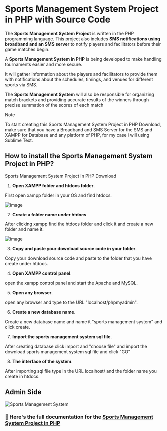 # Sports Management System Project in PHP with Source Code

The **Sports Management System Project** is written in the PHP programming language. This project also includes **SMS notifications using broadband and an SMS server** to notify players and facilitators before their game matches begin.

A **Sports Management System in PHP** is being developed to make handling tournaments easier and more secure.

It will gather information about the players and facilitators to provide them with notifications about the schedules, timings, and venues for different sports via SMS.

The **Sports Management System** will also be responsible for organizing match brackets and providing accurate results of the winners through precise summation of the scores of each match

> [!NOTE]
>To start creating this Sports Management System Project in PHP Download, make sure that you have a Broadband and SMS Server for the SMS and XAMPP for Database and any platform of PHP, for my case i will using Sublime Text.

## How to install the Sports Management System Project in PHP?

Sports Management System Project In PHP Download

1. **Open XAMPP folder and htdocs folder**.

First open xampp folder in your OS and find htdocs.

![image](https://github.com/user-attachments/assets/28ac72af-5358-4a08-bab3-a44e4b3116e9)

2. **Create a folder name under htdocs**.

After clicking xampp find the htdocs folder and click it and create a new folder and name it.

![image](https://github.com/user-attachments/assets/2628b82b-eca9-444f-b127-941da5507f10)

3. **Copy and paste your download source code in your folder**.

Copy your download source code and paste to the folder that you have create under htdocs.

4. **Open XAMPP control panel**.

open the xampp control panel and start the Apache and MySQL.

5. **Open any browser**.

open any browser and type to the URL "localhost/phpmyadmin".

6. **Create a new database name**.

Create a new database name and name it "sports management system" and click create.

7. **Import the sports management system sql file**.

After creating database click import and "choose file" and import the download sports management system sql file and click "GO"

8. **The interface of the system**.

After importing sql file type in the URL localhost/ and the folder name you create in htdocs.

## Admin Side

![Sports Management System](https://github.com/user-attachments/assets/52ee466c-ed36-411f-915e-9562efe84c21)

### 📌 Here's the full documentation for the [Sports Management System Project in PHP](https://itsourcecode.com/free-projects/php-project/sports-management-system-project-in-php-download/)



